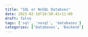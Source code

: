 ```yaml
---
title: "SQL or NoSQL Databses"
date: 2023-02-16T18:50:41+11:00
draft: false
tags: ['sql', 'nosql', 'databases']
categories: ['Databases', 'Backend']
---
```


